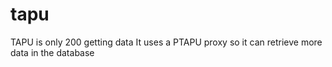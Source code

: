 # tapu
TAPU is only 200 getting data
It uses a PTAPU proxy so it can retrieve more data in the database
